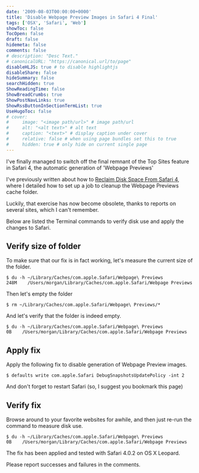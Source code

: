 ```yaml
---
date: '2009-08-03T00:00:00+0000'
title: 'Disable Webpage Preview Images in Safari 4 Final'
tags: ['OSX', 'Safari', 'Web']
showToc: false
TocOpen: false
draft: false
hidemeta: false
comments: false
# description: "Desc Text."
# canonicalURL: "https://canonical.url/to/page"
disableHLJS: true # to disable highlightjs
disableShare: false
hideSummary: false
searchHidden: true
ShowReadingTime: false
ShowBreadCrumbs: true
ShowPostNavLinks: true
ShowRssButtonInSectionTermList: true
UseHugoToc: false
# cover:
#     image: "<image path/url>" # image path/url
#     alt: "<alt text>" # alt text
#     caption: "<text>" # display caption under cover
#     relative: false # when using page bundles set this to true
#     hidden: true # only hide on current single page
---
```


I've finally managed to switch off the final remnant of the Top Sites feature in Safari 4, the automatic generation of 'Webpage Previews'

I've previously written about how to [Reclaim Disk Space From Safari 4](http://roderick.dk/blog/2009/07/02/reclaim-disk-space-from-safari-4/), where I detailed how to set up a job to cleanup the Webpage Previews cache folder.

Luckily, that exercise has now become obsolete, thanks to reports on several sites, which I can't remember.

Below are listed the Terminal commands to verify disk use and apply the changes to Safari.

## Verify size of folder

To make sure that our fix is in fact working, let's measure the current size of the folder.

```shell
$ du -h ~/Library/Caches/com.apple.Safari/Webpage\ Previews
248M    /Users/morgan/Library/Caches/com.apple.Safari/Webpage Previews
```

Then let's empty the folder

```shell
$ rm ~/Library/Caches/com.apple.Safari/Webpage\ Previews/*
```

And let's verify that the folder is indeed empty.

```shell
$ du -h ~/Library/Caches/com.apple.Safari/Webpage\ Previews
0B    /Users/morgan/Library/Caches/com.apple.Safari/Webpage Previews
```

## Apply fix

Apply the following fix to disable generation of Webpage Preview images.

```shell
$ defaults write com.apple.Safari DebugSnapshotsUpdatePolicy -int 2
```

And don't forget to restart Safari (so, I suggest you bookmark this page)

## Verify fix

Browse around to your favorite websites for awhile, and then just re-run the command to measure disk use.

```shell
$ du -h ~/Library/Caches/com.apple.Safari/Webpage\ Previews
0B    /Users/morgan/Library/Caches/com.apple.Safari/Webpage Previews
```

The fix has been applied and tested with Safari 4.0.2 on OS X Leopard.

Please report successes and failures in the comments.
